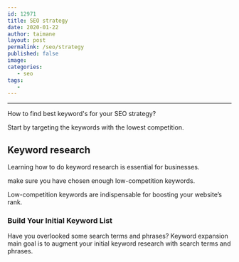```yaml
---
id: 12971
title: SEO strategy
date: 2020-01-22
author: taimane
layout: post
permalink: /seo/strategy
published: false
image: 
categories: 
   - seo
tags:
   - 
---
```


---

How to find best keyword's for your SEO strategy?

Start by targeting the keywords with the lowest competition.

## Keyword research

Learning how to do keyword research is essential for businesses.

make sure you have chosen enough low-competition keywords.

Low-competition keywords are indispensable for boosting your website’s rank.

### Build Your Initial Keyword List

Have you overlooked some search terms and phrases?
Keyword expansion main goal is to augment your initial keyword research with search terms and phrases.





